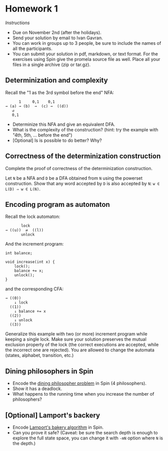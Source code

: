 # Homework 1

_Instructions_
* Due on November 2nd (after the holidays).
* Send your solution by email to Ivan Gavran.
* You can work in groups up to 3 people, be sure to include the names of all the participants.
* You can submit your solution in pdf, markdown, or text format. For the exercises using Spin give the promela source file as well. Place all your files in a single archive (zip or tar.gz).


## Determinization and complexity

Recall the "1 as the 3rd symbol before the end" NFA:

```
      1     0,1    0,1
→ (a) → (b)  →  (c) →  ((d))
   ↺
   0,1
```

* Determinize this NFA and give an equivalent DFA.
* What is the complexity of the construction? (hint: try the example with "4th, 5th, ... before the end")
* [Optional] Is is possible to do better? Why?


## Correctness of the determinization construction

Complete the proof of correctness of the determinization construction.

Let `N` be a NFA and `D` be a DFA obtained from `N` using the powerset construction.
Show that any word accepted by `D` is also accepted by `N`: `w ∈ L(D) ⇒ w ∈ L(N)`.


## Encoding program as automaton

Recall the lock automaton:

```
       lock
→ ((u))  ⇄  ((l))
       unlock
```

And the increment program:
```
int balance;

void increase(int x) {
    lock();
    balance += x;
    unlock();
}
```
and the corresponding CFA:
```
→ ((0))
    ↓ lock
  ((1))
    ↓ balance += x
  ((2))
    ↓ unlock
  ((3))
```

Generalize this example with two (or more) increment program while keeping a single lock.
Make sure your solution preserves the mutual exclusion property of the lock (the correct executions are accepted, while the incorrect one are rejected).
You are allowed to change the automata (states, alphabet, transition, etc.)


## Dining philosophers in Spin

* Encode the [dining philosopher problem](https://en.wikipedia.org/wiki/Dining_philosophers_problem) in Spin (4 philosophers).
* Show it has a deadlock.
* What happens to the running time when you increase the number of philosophers?


## [Optional] Lamport's backery

* Encode [Lamport's bakery algorithm](https://en.wikipedia.org/wiki/Lamport%27s_bakery_algorithm) in Spin.
* Can you prove it safe? (Caveat: be sure the search depth is enough to explore the full state space, you can change it with `-mN` option where `N` is the depth.)
